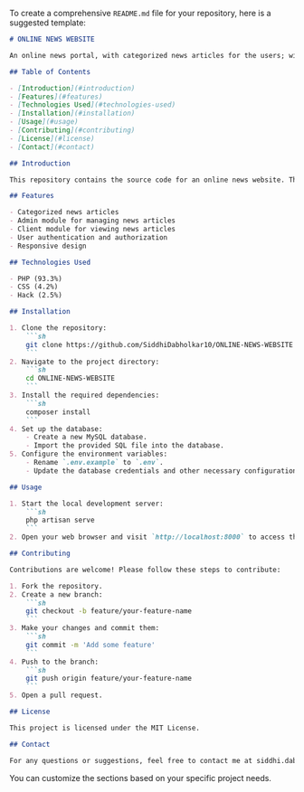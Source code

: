 To create a comprehensive `README.md` file for your repository, here is a suggested template:

```markdown
# ONLINE NEWS WEBSITE

An online news portal, with categorized news articles for the users; with admin and client module.

## Table of Contents

- [Introduction](#introduction)
- [Features](#features)
- [Technologies Used](#technologies-used)
- [Installation](#installation)
- [Usage](#usage)
- [Contributing](#contributing)
- [License](#license)
- [Contact](#contact)

## Introduction

This repository contains the source code for an online news website. The website provides categorized news articles for users and includes separate modules for admin and clients.

## Features

- Categorized news articles
- Admin module for managing news articles
- Client module for viewing news articles
- User authentication and authorization
- Responsive design

## Technologies Used

- PHP (93.3%)
- CSS (4.2%)
- Hack (2.5%)

## Installation

1. Clone the repository:
    ```sh
    git clone https://github.com/SiddhiDabholkar10/ONLINE-NEWS-WEBSITE.git
    ```
2. Navigate to the project directory:
    ```sh
    cd ONLINE-NEWS-WEBSITE
    ```
3. Install the required dependencies:
    ```sh
    composer install
    ```
4. Set up the database:
    - Create a new MySQL database.
    - Import the provided SQL file into the database.
5. Configure the environment variables:
    - Rename `.env.example` to `.env`.
    - Update the database credentials and other necessary configurations in the `.env` file.

## Usage

1. Start the local development server:
    ```sh
    php artisan serve
    ```
2. Open your web browser and visit `http://localhost:8000` to access the website.

## Contributing

Contributions are welcome! Please follow these steps to contribute:

1. Fork the repository.
2. Create a new branch:
    ```sh
    git checkout -b feature/your-feature-name
    ```
3. Make your changes and commit them:
    ```sh
    git commit -m 'Add some feature'
    ```
4. Push to the branch:
    ```sh
    git push origin feature/your-feature-name
    ```
5. Open a pull request.

## License

This project is licensed under the MIT License.

## Contact

For any questions or suggestions, feel free to contact me at siddhi.dabholkar@example.com.
```

You can customize the sections based on your specific project needs.
